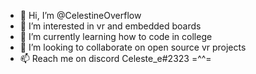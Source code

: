 - 👋 Hi, I’m @CelestineOverflow
- 👀 I’m interested in vr and embedded boards
- 🌱 I’m currently learning how to code in college
- 💞️ I’m looking to collaborate on open source vr projects
- 📫 Reach me on discord Celeste_e#2323 =^^=

<!---
CelestineOverflow/CelestineOverflow is a ✨ special ✨ repository because its `README.md` (this file) appears on your GitHub profile.
You can click the Preview link to take a look at your changes.
--->
